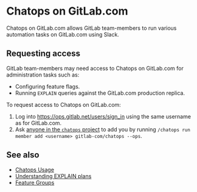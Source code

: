 # Chatops on GitLab.com

Chatops on GitLab.com allows GitLab team-members to run various automation tasks on GitLab.com using Slack.

## Requesting access

GitLab team-members may need access to Chatops on GitLab.com for administration
tasks such as:

- Configuring feature flags.
- Running `EXPLAIN` queries against the GitLab.com production replica.

To request access to Chatops on GitLab.com:

1. Log into <https://ops.gitlab.net/users/sign_in> using the same username as for GitLab.com.
1. Ask [anyone in the `chatops` project](https://gitlab.com/gitlab-com/chatops/project_members) to add you by running `/chatops run member add <username> gitlab-com/chatops --ops`.

## See also

 - [Chatops Usage](https://docs.gitlab.com/ee/ci/chatops/README.html)
 - [Understanding EXPLAIN plans](understanding_explain_plans.md)
 - [Feature Groups](feature_flags.md#feature-groups)
